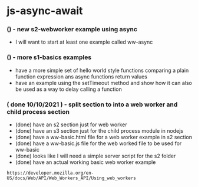 # js-async-await


### () - new s2-webworker example using async
* I will want to start at least one example called ww-async

### () - more s1-basics examples
* have a more simple set of hello world style functions comparing a plain function expression ans async functions return values
* have an example using the setTimeout method and show how it can also be used as a way to delay calling a function

### ( done 10/10/2021 ) - split section to into a web worker and child process section
* (done) have an s2 section just for web worker
* (done) have an s3 section just for the child process module in nodejs
* (done) have a ww-basic.html file for a web worker example in s2 section
* (done) have a ww-basic.js file for the web worked file to be used for ww-basic
* (done) looks like I will need a simple server script for the s2 folder
* (done) have an actual working basic web worker example
```
https://developer.mozilla.org/en-US/docs/Web/API/Web_Workers_API/Using_web_workers
```
